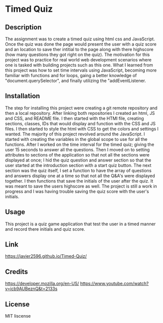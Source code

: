 # Timed Quiz

## Description

The assignment was to create a timed quiz using html css and JavaScript. Once the quiz was done the page would present the user with a quiz score and an location to save ther intitial to the page along with there highscore (how many questions they got right on the quiz). The motivation for this project was to practice for real world web development scenarios where one is tasked with building projects such as this one. What I learned from this project was how to set time intervals using JavaScript, becoming more familiar with functions and for loops, gaing a better knowledge of "document.querySelector", and finally utilizing the "addEventListener.

## Installation

The step for installing this project were creating a git remote repository and then a local repository. After linking both repositories I created an html, JS and CSS, and README file. I then started with the HTMl file, creating sections, classes, IDs that would display and function with the CSS and JS files. I then started to style the html with CSS to get the colors and settings I wanted. The majority of this project revolved around the JavaScript. I started with creating the variables in the global scope to use for all the functions. After I worked on the time interval for the timed quiz; giving the user 15 seconds to answer all the questions. Then I moved on to setting attributes to sections of the application so that not all the sections were displayed at once; I hid the quiz question and answer section so that the user started at the introduction section with a start quiz button. The next section was the quiz itself, I set a function to have the array of questions and answers display one at a time so that not all the Q&A's were displayed together. I then functions that save the initials of the user after the quiz. It was meant to save the users highscore as well. The project is still a work in progress and I was having trouble saving the quiz score with the user's initials.

## Usage

This project is a quiz game application that test the user in a timed manner and record there initials and quiz score.

## Link

https://javier2596.github.io/Timed-Quiz/

## Credits

https://developer.mozilla.org/en-US/
https://www.youtube.com/watch?v=icb9AUBeznQ&t=2133s

## License

MIT liscense
